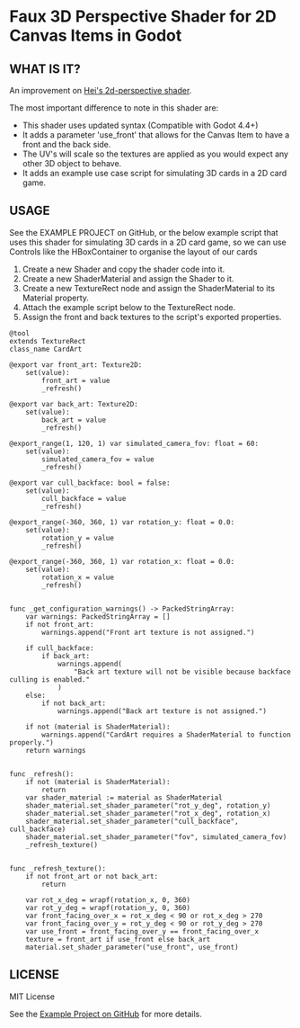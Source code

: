 # Faux 3D Perspective Shader for 2D Canvas Items in Godot

## WHAT IS IT?
An improvement on [Hei's 2d-perspective shader](https://godotshaders.com/shader/2d-perspective/).

The most important difference to note in this shader are:
- This shader uses updated syntax (Compatible with Godot 4.4+)
- It adds a parameter 'use_front' that allows for the Canvas Item to have a front and the back side. 
- The UV's will scale so the textures are applied as you would expect any other 3D object to behave.
- It adds an example use case script for simulating 3D cards in a 2D card game.

## USAGE

See the EXAMPLE PROJECT on GitHub, or the below example script that uses this shader for simulating 3D cards in a 2D card game, so we can use Controls like the HBoxContainer to organise the layout of our cards

1. Create a new Shader and copy the shader code into it.
2. Create a new ShaderMaterial and assign the Shader to it.
3. Create a new TextureRect node and assign the ShaderMaterial to its Material property.
4. Attach the example script below to the TextureRect node.
5. Assign the front and back textures to the script's exported properties.

```
@tool
extends TextureRect
class_name CardArt

@export var front_art: Texture2D:
    set(value):
        front_art = value
        _refresh()

@export var back_art: Texture2D:
    set(value):
        back_art = value
        _refresh()

@export_range(1, 120, 1) var simulated_camera_fov: float = 60:
    set(value):
        simulated_camera_fov = value
        _refresh()

@export var cull_backface: bool = false:
    set(value):
        cull_backface = value
        _refresh()

@export_range(-360, 360, 1) var rotation_y: float = 0.0:
    set(value):
        rotation_y = value
        _refresh()

@export_range(-360, 360, 1) var rotation_x: float = 0.0:
    set(value):
        rotation_x = value
        _refresh()


func _get_configuration_warnings() -> PackedStringArray:
    var warnings: PackedStringArray = []
    if not front_art:
        warnings.append("Front art texture is not assigned.")

    if cull_backface:
        if back_art:
            warnings.append(
                "Back art texture will not be visible because backface culling is enabled."
            )
    else:
        if not back_art:
            warnings.append("Back art texture is not assigned.")

    if not (material is ShaderMaterial):
        warnings.append("CardArt requires a ShaderMaterial to function properly.")
    return warnings


func _refresh():
    if not (material is ShaderMaterial):
        return
    var shader_material := material as ShaderMaterial
    shader_material.set_shader_parameter("rot_y_deg", rotation_y)
    shader_material.set_shader_parameter("rot_x_deg", rotation_x)
    shader_material.set_shader_parameter("cull_backface", cull_backface)
    shader_material.set_shader_parameter("fov", simulated_camera_fov)
    _refresh_texture()


func _refresh_texture():
    if not front_art or not back_art:
        return

    var rot_x_deg = wrapf(rotation_x, 0, 360)
    var rot_y_deg = wrapf(rotation_y, 0, 360)
    var front_facing_over_x = rot_x_deg < 90 or rot_x_deg > 270
    var front_facing_over_y = rot_y_deg < 90 or rot_y_deg > 270
    var use_front = front_facing_over_y == front_facing_over_x
    texture = front_art if use_front else back_art
    material.set_shader_parameter("use_front", use_front)
```

## LICENSE

MIT License

See the [Example Project on GitHub](https://github.com/codevogel/faux-3d-perspective-shader) for more details.
